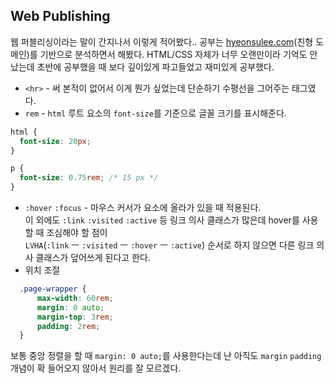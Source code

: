 ## Web Publishing

웹 퍼블리싱이라는 말이 간지나서 이렇게 적어봤다.. 공부는 [hyeonsulee.com](https://hyeonsulee.com/)(친형 도메인)를 기반으로 분석하면서 해봤다. HTML/CSS 자체가 너무 오랜만이라 기억도 안났는데 초반에 공부했을 때 보다 깊이있게 파고들었고 재미있게 공부했다.

- `<hr>` - 써 본적이 없어서 이게 뭔가 싶었는데 단순하기 수평선을 그어주는 태그였다.
- `rem` - `html` 루트 요소의 `font-size`를 기준으로 글꼴 크기를 표시해준다.

```css
html {
  font-size: 20px;
}

p {
  font-size: 0.75rem; /* 15 px */
}
```

- `:hover` `:focus` - 마우스 커서가 요소에 올라가 있을 때 적용된다. <br/>
이 외에도 `:link` `:visited` `:active` 등 링크 의사 클래스가 많은데 hover를 사용할 때 조심해야 할 점이 <br/>
`LVHA`(`:link` ㅡ `:visited` ㅡ `:hover` ㅡ `:active`) 순서로 하지 않으면 다른 링크 의사 클래스가 덮어쓰게 된다고 한다.
- 위치 조절</br>

```css
  .page-wrapper {
      max-width: 60rem;
      margin: 0 auto;
      margin-top: 3rem;
      padding: 2rem;
  }
```
보통 중앙 정렬을 할 때 `margin: 0 auto;`를 사용한다는데 난 아직도 `margin` `padding` 개념이 확 들어오지 않아서 원리를 잘 모르겠다.